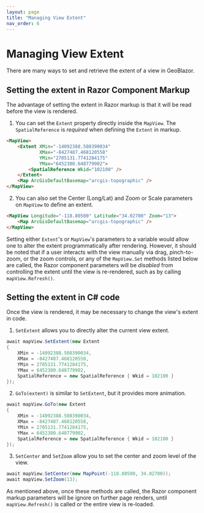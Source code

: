 ```yaml
---
layout: page
title: "Managing View Extent"
nav_order: 6
---
```


# Managing View Extent

There are many ways to set and retrieve the extent of a view in GeoBlazor.

## Setting the extent in Razor Component Markup

The advantage of setting the extent in Razor markup is that it will be read
before the view is rendered.

1. You can set the `Extent` property directly inside the `MapView`. The `SpatialReference` is _required_ when defining
   the `Extent` in markup.

```html
<MapView>
    <Extent XMin="-14092388.508390034"
            XMax="-8427487.468120558"
            YMin="2705131.7741284175"
            YMax="6452380.648779902">
        <SpatialReference Wkid="102100" />
    </Extent>
    <Map ArcGisDefaultBasemap="arcgis-topographic" />
</MapView>
```

2. You can also set the Center (Long/Lat) and Zoom or Scale parameters on `MapView` to define an extent.

```html
<MapView Longitude="-118.80500" Latitude="34.02700" Zoom="13">
    <Map ArcGisDefaultBasemap="arcgis-topographic" />
</MapView>
```

Setting either `Extent`'s or `MapView`'s parameters to a variable would allow one to alter the extent programmatically
after rendering. However, it should be noted that if a user interacts with the view manually via drag, pinch-to-zoom,
or the zoom controls, or any of the `MapView.Set` methods listed below are called, the Razor component parameters will
be _disabled_ from controlling the extent until the view is re-rendered, such as by calling `mapView.Refresh()`.

## Setting the extent in C# code

Once the view is rendered, it may be necessary to change the view's extent in code.

1. `SetExtent` allows you to directly alter the current view extent.

```csharp
await mapView.SetExtent(new Extent
{
    XMin = -14092388.508390034,
    XMax = -8427487.468120558,
    YMin = 2705131.7741284175,
    YMax = 6452380.648779902,
    SpatialReference = new SpatialReference { Wkid = 102100 }
});
```

2. `GoTo(extent)` is similar to `SetExtent`, but it provides more animation.

```csharp
await mapView.GoTo(new Extent
{
    XMin = -14092388.508390034,
    XMax = -8427487.468120558,
    YMin = 2705131.7741284175,
    YMax = 6452380.648779902,
    SpatialReference = new SpatialReference { Wkid = 102100 }
});
```

3. `SetCenter` and `SetZoom` allow you to set the center and zoom level of the view.

```csharp
await mapView.SetCenter(new MapPoint(-118.80500, 34.02700));
await mapView.SetZoom(13);
```

As mentioned above, once these methods are called, the Razor component markup parameters will be ignore on further
page renders, until `mapView.Refresh()` is called or the entire view is re-loaded.